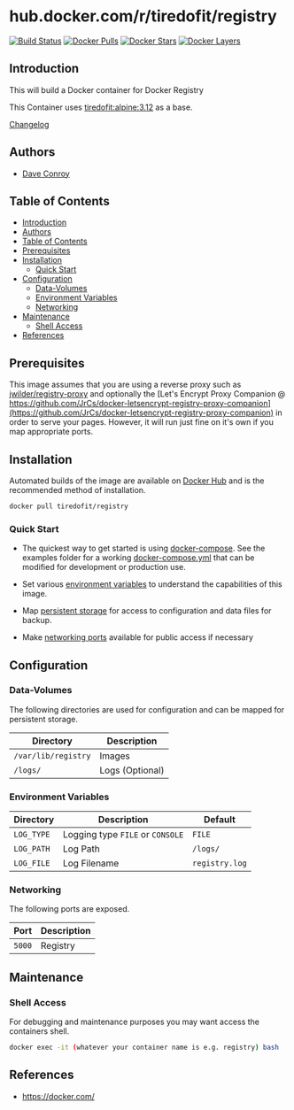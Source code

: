 # hub.docker.com/r/tiredofit/registry

[![Build Status](https://img.shields.io/docker/build/tiredofit/registry.svg)](https://hub.docker.com/r/tiredofit/registry)
[![Docker Pulls](https://img.shields.io/docker/pulls/tiredofit/registry.svg)](https://hub.docker.com/r/tiredofit/registry)
[![Docker Stars](https://img.shields.io/docker/stars/tiredofit/registry.svg)](https://hub.docker.com/r/tiredofit/registry)
[![Docker Layers](https://images.microbadger.com/badges/image/tiredofit/registry.svg)](https://microbadger.com/images/tiredofit/registry)


## Introduction

This will build a Docker container for Docker Registry

This Container uses [tiredofit:alpine:3.12](https://hub.docker.com/r/tiredofit/alpine) as a base.


[Changelog](CHANGELOG.md)

## Authors

- [Dave Conroy](https://github.com/tiredofit)

## Table of Contents

- [Introduction](#introduction)
- [Authors](#authors)
- [Table of Contents](#table-of-contents)
- [Prerequisites](#prerequisites)
- [Installation](#installation)
  - [Quick Start](#quick-start)
- [Configuration](#configuration)
  - [Data-Volumes](#data-volumes)
  - [Environment Variables](#environment-variables)
  - [Networking](#networking)
- [Maintenance](#maintenance)
  - [Shell Access](#shell-access)
- [References](#references)

## Prerequisites

This image assumes that you are using a reverse proxy such as
[jwilder/registry-proxy](https://github.com/jwilder/registry-proxy) and optionally the [Let's Encrypt Proxy
Companion @
https://github.com/JrCs/docker-letsencrypt-registry-proxy-companion](https://github.com/JrCs/docker-letsencrypt-registry-proxy-companion)
in order to serve your pages. However, it will run just fine on it's own if you map appropriate ports.


## Installation

Automated builds of the image are available on [Docker Hub](https://hub.docker.com/r/tiredofit/registry) and is the recommended method of installation.


```bash
docker pull tiredofit/registry
```

### Quick Start

* The quickest way to get started is using [docker-compose](https://docs.docker.com/compose/). See the examples folder for a working [docker-compose.yml](examples/docker-compose.yml) that can be modified for development or production use.

* Set various [environment variables](#environment-variables) to understand the capabilities of this image.
* Map [persistent storage](#data-volumes) for access to configuration and data files for backup.
* Make [networking ports](#networking) available for public access if necessary



## Configuration

### Data-Volumes

The following directories are used for configuration and can be mapped for persistent storage.

| Directory           | Description     |
| ------------------- | --------------- |
| `/var/lib/registry` | Images          |
| `/logs/`            | Logs (Optional) |

### Environment Variables

| Directory  | Description                      | Default        |
| ---------- | -------------------------------- | -------------- |
| `LOG_TYPE` | Logging type `FILE` or `CONSOLE` | `FILE`         |
| `LOG_PATH` | Log Path                         | `/logs/`       |
| `LOG_FILE` | Log Filename                     | `registry.log` |

### Networking

The following ports are exposed.

| Port   | Description |
| ------ | ----------- |
| `5000` | Registry    |


## Maintenance
### Shell Access

For debugging and maintenance purposes you may want access the containers shell.

```bash
docker exec -it (whatever your container name is e.g. registry) bash
```

## References

* https://docker.com/
